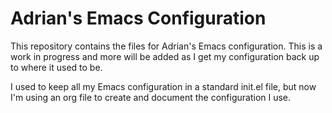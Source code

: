 # Adrian's Emacs Configuration
This repository contains the files for Adrian's Emacs configuration. This is
a work in progress and more will be added as I get my configuration back up
to where it used to be.

I used to keep all my Emacs configuration in a standard init.el file, but now
I'm using an org file to create and document the configuration I use. 
